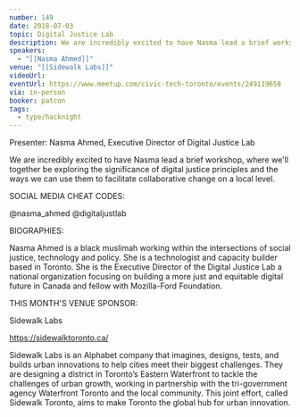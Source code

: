 ```yaml
---
number: 149
date: 2018-07-03
topic: Digital Justice Lab
description: We are incredibly excited to have Nasma lead a brief workshop, where we'll together be exploring the significance of digital justice principles and the ways we can use them to facilitate collaborative change on a local level.
speakers:
  - "[[Nasma Ahmed]]"
venue: "[[Sidewalk Labs]]"
videoUrl:
eventUrl: https://www.meetup.com/civic-tech-toronto/events/249119658
via: in-person
booker: patcon
tags:
  - type/hacknight
---
```


Presenter: Nasma Ahmed, Executive Director of Digital Justice Lab

We are incredibly excited to have Nasma lead a brief workshop, where we'll together be exploring the significance of digital justice principles and the ways we can use them to facilitate collaborative change on a local level.

SOCIAL MEDIA CHEAT CODES:

@nasma_ahmed @digitaljustlab

BIOGRAPHIES:

Nasma Ahmed is a black muslimah working within the intersections of social justice, technology and policy. She is a technologist and capacity builder based in Toronto. She is the Executive Director of the Digital Justice Lab a national organization focusing on building a more just and equitable digital future in Canada and fellow with Mozilla-Ford Foundation.

THIS MONTH'S VENUE SPONSOR:

Sidewalk Labs

https://sidewalktoronto.ca/

Sidewalk Labs is an Alphabet company that imagines, designs, tests, and builds urban innovations to help cities meet their biggest challenges. They are designing a district in Toronto’s Eastern Waterfront to tackle the challenges of urban growth, working in partnership with the tri-government agency Waterfront Toronto and the local community. This joint effort, called Sidewalk Toronto, aims to make Toronto the global hub for urban innovation.

